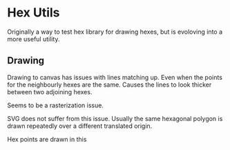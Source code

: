 # Hex Utils

Originally a way to test hex library for drawing hexes, but is evoloving into a more
useful utility.

## Drawing

Drawing to canvas has issues with lines matching up. Even when the points for the 
neighbourly hexes are the same. Causes the lines to look thicker between two adjoining
hexes.

Seems to be a rasterization issue.

SVG does not suffer from this issue.
Usually the same hexagonal polygon is drawn repeatedly over a different translated origin.

Hex points are drawn in this 
